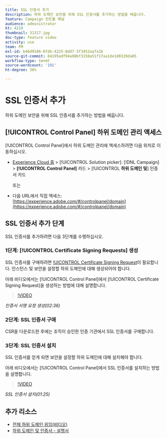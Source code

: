 ```yaml
---
title: SSL 인증서 추가
description: 하위 도메인 보안을 위해 SSL 인증서를 추가하는 방법을 배웁니다.
feature: Campaign 컨트롤 패널
audience: administrator
kt: 4219
thumbnail: 31317.jpg
doc-type: feature video
activity: use
team: PM
exl-id: b46d9186-07db-4225-8dd7-3f3452aa7a1b
source-git-commit: 84195adf94a98bf3150a51f17aa1de1d0329da05
workflow-type: tm+mt
source-wordcount: '191'
ht-degree: 36%

---
```


# SSL 인증서 추가

하위 도메인 보안을 위해 SSL 인증서를 추가하는 방법을 배웁니다.

## [!UICONTROL Control Panel] 하위 도메인 관리 액세스

[!UICONTROL Control Panel]에서 하위 도메인 관리에 액세스하려면 다음 위치로 이동하십시오.

* [Experience Cloud 홈](https://experience.adobe.com/#/home)  >  [!UICONTROL Solution picker]:  [!DNL Campaign] >  **[!UICONTROL Control Panel]** 카드 >  [!UICONTROL **하위 도메인 및**] 인증서 카드

   또는
* 다음 URL에서 직접 액세스: [https://experience.adobe.com/#/controlpanel/domain](https://experience.adobe.com/#/controlpanel/domain)

## SSL 인증서 추가 단계

SSL 인증서를 추가하려면 다음 3단계를 수행하십시오.

### 1단계: [!UICONTROL Certificate Signing Requests] 생성

SSL 인증서를 구매하려면 [!UICONTROL Certificate Signing Request](CSR)이 필요합니다. 인스턴스 및 보안을 설정할 하위 도메인에 대해 생성되어야 합니다.

아래 비디오에서는 [!UICONTROL Control Panel]에서 [!UICONTROL Certificate Signing Request]을 생성하는 방법에 대해 설명합니다.

>[!VIDEO](https://video.tv.adobe.com/v/31317?quality=12)

*인증서 서명 요청 생성(02:36)*

### 2단계: SSL 인증서 구매

CSR을 다운로드한 후에는 조직이 승인한 인증 기관에서 SSL 인증서를 구매합니다.

### 3단계: SSL 인증서 설치

SSL 인증서를 얻게 되면 보안을 설정할 하위 도메인에 대해 설치해야 합니다.

아래 비디오에서는 [!UICONTROL Control Panel]에서 SSL 인증서를 설치하는 방법을 설명합니다. 

>[!VIDEO](https://video.tv.adobe.com/v/31166?quality=12)

*SSL 인증서 설치(01:25)*

## 추가 리소스

* [전체 하위 도메인 위임(비디오)](./subdomain-delegation.md)
* [하위 도메인 및 인증서 - 설명서](https://experienceleague.adobe.com/docs/control-panel/using/subdomains-and-certificates/renewing-subdomain-certificate.html?lang=en)
